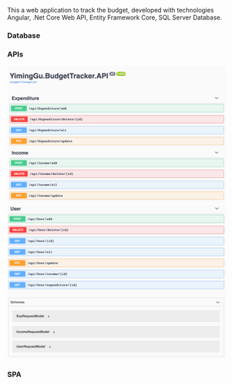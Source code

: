 This a web application to track the budget, developed with technologies Angular, .Net Core Web API, Entity Framework Core, SQL Server Database. 

### Database



### APIs

![alt text](https://github.com/yiming-2021/YimingGu.BudgetTracker/blob/main/Screenshots/API1.png)
![alt text](https://github.com/yiming-2021/YimingGu.BudgetTracker/blob/main/Screenshots/API2.png)


### SPA
